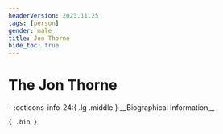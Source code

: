 ```yaml
---
headerVersion: 2023.11.25
tags: [person]
gender: male
title: Jon Thorne
hide_toc: true
---
```

# The Jon Thorne
<div class="grid cards ext-narrow-margin ext-one-column" markdown>
- :octicons-info-24:{ .lg .middle } __Biographical Information__

    { .bio }

</div>


